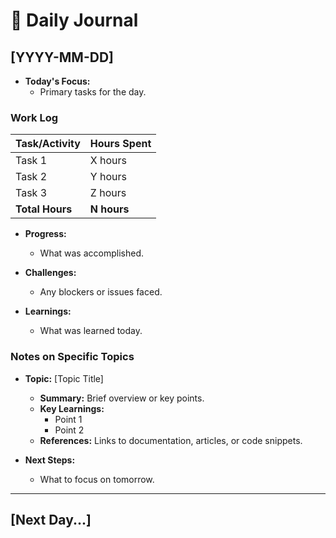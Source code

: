 # 📝 Daily Journal

## [YYYY-MM-DD]
- **Today's Focus:**
  - Primary tasks for the day.

### Work Log
| Task/Activity                    | Hours Spent |
|----------------------------------|-------------|
| Task 1                           | X hours     |
| Task 2                           | Y hours     |
| Task 3                           | Z hours     |
| **Total Hours**                  | **N hours** |

- **Progress:**
  - What was accomplished.
  
- **Challenges:**
  - Any blockers or issues faced.
  
- **Learnings:**
  - What was learned today.
  
### Notes on Specific Topics
- **Topic:** [Topic Title]
  - **Summary:** Brief overview or key points.
  - **Key Learnings:**
    - Point 1
    - Point 2
  - **References:** Links to documentation, articles, or code snippets.

- **Next Steps:**
  - What to focus on tomorrow.

---

## [Next Day...]
